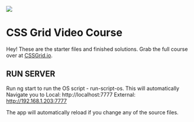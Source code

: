 ![](https://res.cloudinary.com/wesbos/image/upload/v1515524452/GRID-social-share_wlfzk3.png)

# CSS Grid Video Course

Hey! These are the starter files and finished solutions. Grab the full course over at [CSSGrid.io](https://CSSGrid.io).

## RUN SERVER
Run ng start to run the OS script - run-script-os. This will automatically Navigate you to 
    Local: http://localhost:7777
    External: http://192.168.1.203:7777

The app will automatically reload if you change any of the source files.
